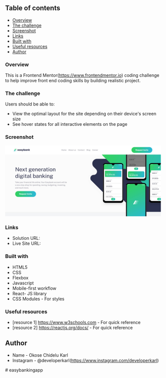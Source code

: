 ## Table of contents

  - [Overview](#overview)
  - [The challenge](#the-challenge)
  - [Screenshot](#screenshot)
  - [Links](#links)
  - [Built with](#built-with)
  - [Useful resources](#useful-resources)
  - [Author](#author)


### Overview
This is a Frontend Mentor(https://www.frontendmentor.io) coding challenge to help improve front end coding skills by building realistic project.


### The challenge

Users should be able to:

- View the optimal layout for the site depending on their device's screen size
- See hover states for all interactive elements on the page

### Screenshot

![](./screenshot.jpg)

### Links

- Solution URL:
- Live Site URL: 


### Built with

- HTML5
- CSS
- Flexbox
- Javascript
- Mobile-first workflow
- React- JS library
- CSS Modules - For styles


### Useful resources

- [resource 1] https://www.w3schools.com - For quick reference
- [resource 2] https://reactjs.org/docs/ - For quick reference


## Author

- Name - Okose Chidelu Karl
- Instagram - @developerkarl(https://www.instagram.com/developerkarl)

#   e a s y b a n k i n g a p p 
 
 
